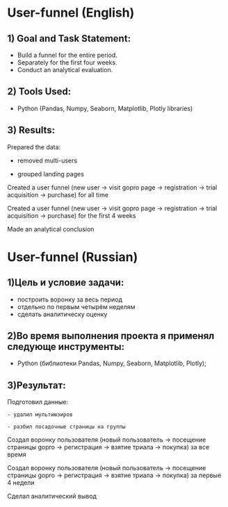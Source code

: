 # User-funnel (English)

## 1) Goal and Task Statement:

- Build a funnel for the entire period.
- Separately for the first four weeks.
- Conduct an analytical evaluation.

 ## 2) Tools Used:
 - Python (Pandas, Numpy, Seaborn, Matplotlib, Plotly libraries)


 ## 3) Results:

Prepared the data:

- removed multi-users
  
- grouped landing pages
  
Created a user funnel (new user -> visit gopro page -> registration -> trial acquisition -> purchase) for all time

Created a user funnel (new user -> visit gopro page -> registration -> trial acquisition -> purchase) for the first 4 weeks

Made an analytical conclusion

 # User-funnel (Russian)
 
## 1)Цель и условие задачи:
- построить воронку за весь период
- отдельно по первым четырём неделям
- сделать аналитическу оценку
 

 ## 2)Во время выполнения проекта я применял следующе инструменты:
 - Python (библиотеки Pandas, Numpy, Seaborn, Matplotlib, Plotly);

 ## 3)Результат:
  Подготовил данные:
  
    - удалил мультиюзиров

    - разбил посадочные страницы на группы
  
  Создал воронку пользователя (новый пользователь ->  посещение страницы gopro -> регистрация -> взятие триала -> покупка) за все время
  
  Создал воронку пользователя (новый пользователь ->  посещение страницы gopro -> регистрация -> взятие триала -> покупка) за первые 4 недели

  Сделал аналитический вывод
